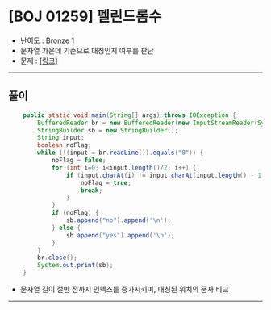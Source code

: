 # \[BOJ 01259\] 펠린드롬수

- 난이도 : Bronze 1
- 문자열 가운데 기준으로 대칭인지 여부를 판단
- 문제 : <a href="https://www.acmicpc.net/problem/1259" target="_blank"> [링크]</a>

---  

## 풀이
```java
    public static void main(String[] args) throws IOException {
        BufferedReader br = new BufferedReader(new InputStreamReader(System.in));
        StringBuilder sb = new StringBuilder();
        String input;
        boolean noFlag;
        while (!(input = br.readLine()).equals("0")) {
            noFlag = false;
            for (int i=0; i<input.length()/2; i++) {
                if (input.charAt(i) != input.charAt(input.length() - 1 - i)) {
                    noFlag = true;
                    break;
                }
            }
            if (noFlag) {
                sb.append("no").append('\n');
            } else {
                sb.append("yes").append('\n');
            }
        }
        br.close();
        System.out.print(sb);
    }
```
- 문자열 길이 절반 전까지 인덱스를 증가시키며, 대칭된 위치의 문자 비교

---
